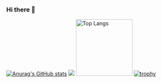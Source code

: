 ### Hi there 👋

[![Anurag's GitHub stats](https://github-readme-stats.vercel.app/api?username=ysy307)](https://github.com/anuraghazra/github-readme-stats)
![](https://github-profile-summary-cards.vercel.app/api/cards/profile-details?username=ysy307&theme=2077)
<img alt="Top Langs" height="150px" src="https://github-readme-stats.vercel.app/api/top-langs/?username=ysy307&layout=compact&count_private=true&show_icons=true&theme=tokyonight" />
[![trophy](https://github-profile-trophy.vercel.app/?username=ysy307&theme=onedark)](https://github-profile-trophy.vercel.app/?username=ryo-ma&theme=tokyonight)

<!--
**ysy307/ysy307** is a ✨ _special_ ✨ repository because its `README.md` (this file) appears on your GitHub profile.

Here are some ideas to get you started:

- 🔭 I’m currently working on ...
- 🌱 I’m currently learning ...
- 👯 I’m looking to collaborate on ...
- 🤔 I’m looking for help with ...
- 💬 Ask me about ...
- 📫 How to reach me: ...
- 😄 Pronouns: ...
- ⚡ Fun fact: ...
-->
